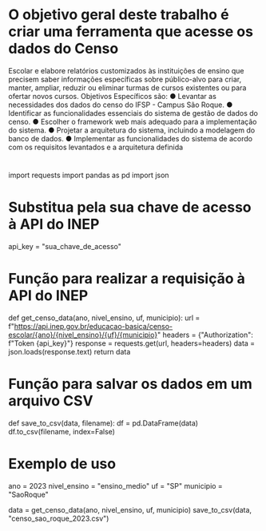 # O objetivo geral deste trabalho é criar uma ferramenta que acesse os dados do Censo
Escolar e elabore relatórios customizados às instituições de ensino que precisem saber
informações específicas sobre público-alvo para criar, manter, ampliar, reduzir ou eliminar
turmas de cursos existentes ou para ofertar novos cursos.
Objetivos Específicos são:
● Levantar as necessidades dos dados do censo do IFSP - Campus São Roque.
● Identificar as funcionalidades essenciais do sistema de gestão de dados do censo.
● Escolher o framework web mais adequado para a implementação do sistema.
● Projetar a arquitetura do sistema, incluindo a modelagem do banco de dados.
● Implementar as funcionalidades do sistema de acordo com os requisitos
levantados e a arquitetura definida 

#




import requests
import pandas as pd
import json

# Substitua pela sua chave de acesso à API do INEP
api_key = "sua_chave_de_acesso"

# Função para realizar a requisição à API do INEP
def get_censo_data(ano, nivel_ensino, uf, municipio):
    url = f"https://api.inep.gov.br/educacao-basica/censo-escolar/{ano}/{nivel_ensino}/{uf}/{municipio}"
    headers = {"Authorization": f"Token {api_key}"}
    response = requests.get(url, headers=headers)
    data = json.loads(response.text)
    return data

# Função para salvar os dados em um arquivo CSV
def save_to_csv(data, filename):
    df = pd.DataFrame(data)
    df.to_csv(filename, index=False)

# Exemplo de uso
ano = 2023
nivel_ensino = "ensino_medio"
uf = "SP"
municipio = "SaoRoque"

data = get_censo_data(ano, nivel_ensino, uf, municipio)
save_to_csv(data, "censo_sao_roque_2023.csv")




